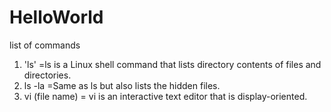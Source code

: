 # HelloWorld
list of commands 


1. 'ls' =ls is a Linux shell command that lists directory contents of files and directories. 
1. ls -la =Same as ls but also lists the hidden files.
7. vi (file name) = vi is an interactive text editor that is display-oriented.
